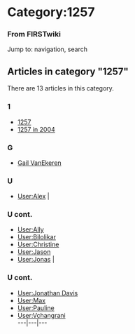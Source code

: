 # Category:1257

### From FIRSTwiki

Jump to: navigation, search

  

## Articles in category "1257"

There are 13 articles in this category.

### 1

  * [1257](/index.php/1257 "1257" )
  * [1257 in 2004](/index.php/1257_in_2004 "1257 in 2004" )

### G

  * [Gail VanEkeren](/index.php/Gail_VanEkeren "Gail VanEkeren" )

### U

  * [User:Alex](/index.php/User:Alex "User:Alex" )
|

### U cont.

  * [User:Ally](/index.php/User:Ally "User:Ally" )
  * [User:Bilolikar](/index.php/User:Bilolikar "User:Bilolikar" )
  * [User:Christine](/index.php/User:Christine "User:Christine" )
  * [User:Jason](/index.php/User:Jason "User:Jason" )
  * [User:Jonas](/index.php/User:Jonas "User:Jonas" )
|

### U cont.

  * [User:Jonathan Davis](/index.php/User:Jonathan_Davis "User:Jonathan Davis" )
  * [User:Max](/index.php/User:Max "User:Max" )
  * [User:Pauline](/index.php/User:Pauline "User:Pauline" )
  * [User:Vchangrani](/index.php/User:Vchangrani "User:Vchangrani" )  
---|---|---  
  
